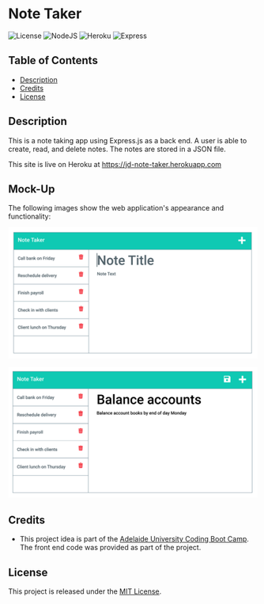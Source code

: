 # Note Taker
![License](https://img.shields.io/badge/License-MIT-yellow.svg)
![NodeJS](https://img.shields.io/badge/node.js-6DA55F.svg?&logo=node.js&logoColor=white)
![Heroku](https://img.shields.io/badge/heroku-430098.svg?&logo=heroku&logoColor=white)
![Express](https://img.shields.io/badge/express-000000?&logo=express&logoColor=white)

## Table of Contents
- [Description](#description)
- [Credits](#credits)
- [License](#license)

## Description
This is a note taking app using Express.js as a back end. A user is able to create, read, and delete notes. The notes are stored in a JSON file.

This site is live on Heroku at https://jd-note-taker.herokuapp.com

## Mock-Up

The following images show the web application's appearance and functionality:

![Existing notes are listed in the left-hand column with empty fields on the right-hand side for the new note’s title and text.](./public/assets/img/11-express-homework-demo-01.png)

![Note titled “Balance accounts” reads, “Balance account books by end of day Monday,” with other notes listed on the left.](./public/assets/img/11-express-homework-demo-02.png)

## Credits
- This project idea is part of the [Adelaide University Coding Boot Camp](https://bootcamps.adelaide.edu.au). The front end code was provided as part of the project.

## License
This project is released under the [MIT License](LICENSE).